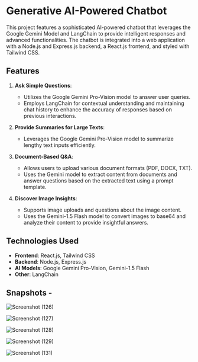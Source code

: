 # Generative AI-Powered Chatbot

This project features a sophisticated AI-powered chatbot that leverages the Google Gemini Model and LangChain to provide intelligent responses and advanced functionalities. The chatbot is integrated into a web application with a Node.js and Express.js backend, a React.js frontend, and styled with Tailwind CSS.

## Features

1. **Ask Simple Questions**:
   - Utilizes the Google Gemini Pro-Vision model to answer user queries.
   - Employs LangChain for contextual understanding and maintaining chat history to enhance the accuracy of responses based on previous interactions.

2. **Provide Summaries for Large Texts**:
   - Leverages the Google Gemini Pro-Vision model to summarize lengthy text inputs efficiently.

3. **Document-Based Q&A**:
   - Allows users to upload various document formats (PDF, DOCX, TXT).
   - Uses the Gemini model to extract content from documents and answer questions based on the extracted text using a prompt template.

4. **Discover Image Insights**:
   - Supports image uploads and questions about the image content.
   - Uses the Gemini-1.5 Flash model to convert images to base64 and analyze their content to provide insightful answers.

## Technologies Used

- **Frontend**: React.js, Tailwind CSS
- **Backend**: Node.js, Express.js
- **AI Models**: Google Gemini Pro-Vision, Gemini-1.5 Flash
- **Other**: LangChain

## Snapshots -

![Screenshot (126)](https://github.com/user-attachments/assets/d0f0a68e-57a2-4ccb-a761-69331842d99e)


![Screenshot (127)](https://github.com/user-attachments/assets/10a01c51-4515-49e9-ab40-c33317a96664)


![Screenshot (128)](https://github.com/user-attachments/assets/3c9527b0-dcad-470e-bd26-0c79b793db83)


![Screenshot (129)](https://github.com/user-attachments/assets/3b06a4d4-a690-4adb-b10a-592157efed71)


![Screenshot (131)](https://github.com/user-attachments/assets/6fd0378e-6d40-4d5e-843a-6016605bce0d)
